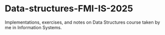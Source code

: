 # Data-structures-FMI-IS-2025
Implementations, exercises, and notes on Data Structures course taken by me in Information Systems.
